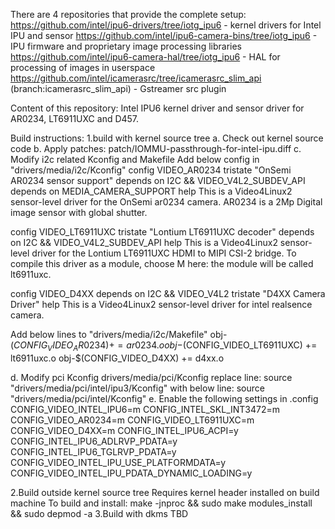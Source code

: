 There are 4 repositories that provide the complete setup:
https://github.com/intel/ipu6-drivers/tree/iotg_ipu6 - kernel drivers for Intel IPU and sensor
https://github.com/intel/ipu6-camera-bins/tree/iotg_ipu6 - IPU firmware and proprietary image processing libraries 
https://github.com/intel/ipu6-camera-hal/tree/iotg_ipu6 - HAL for processing of images in userspace 
https://github.com/intel/icamerasrc/tree/icamerasrc_slim_api (branch:icamerasrc_slim_api) - Gstreamer src plugin

Content of this repository: Intel IPU6 kernel driver and sensor driver for AR0234, LT6911UXC and D457.

Build instructions: 
1.build with kernel source tree
a. Check out kernel source code
b. Apply patches:
patch/IOMMU-passthrough-for-intel-ipu.diff
c. Modify i2c related Kconfig and Makefile
Add below config in "drivers/media/i2c/Kconfig"
config VIDEO_AR0234 
 tristate "OnSemi AR0234 sensor support" 
 depends on I2C && VIDEO_V4L2_SUBDEV_API 
 depends on MEDIA_CAMERA_SUPPORT 
 help This is a Video4Linux2 sensor-level driver for the OnSemi ar0234 camera.
     AR0234 is a 2Mp Digital image sensor with global shutter.

config VIDEO_LT6911UXC tristate "Lontium LT6911UXC decoder" 
depends on I2C && VIDEO_V4L2_SUBDEV_API 
help This is a Video4Linux2 sensor-level driver 
for the Lontium LT6911UXC HDMI to MIPI CSI-2 bridge.
To compile this driver as a module, choose M here: the 
module will be called lt6911uxc.

config VIDEO_D4XX depends on I2C && VIDEO_V4L2 
tristate "D4XX Camera Driver" 
help This is a Video4Linux2 sensor-level driver for intel realsence camera.

Add below lines to "drivers/media/i2c/Makefile"
obj-$(CONFIG_VIDEO_AR0234) += ar0234.o 
obj-$(CONFIG_VIDEO_LT6911UXC) += lt6911uxc.o 
obj-$(CONFIG_VIDEO_D4XX) += d4xx.o

d. Modify pci Kconfig drivers/media/pci/Kconfig
replace line:
source "drivers/media/pci/intel/ipu3/Kconfig"
with below line:
source "drivers/media/pci/intel/Kconfig"
e. Enable the following settings in .config
CONFIG_VIDEO_INTEL_IPU6=m 
CONFIG_INTEL_SKL_INT3472=m 
CONFIG_VIDEO_AR0234=m 
CONFIG_VIDEO_LT6911UXC=m 
CONFIG_VIDEO_D4XX=m 
CONFIG_INTEL_IPU6_ACPI=y 
CONFIG_INTEL_IPU6_ADLRVP_PDATA=y 
CONFIG_INTEL_IPU6_TGLRVP_PDATA=y 
CONFIG_VIDEO_INTEL_IPU_USE_PLATFORMDATA=y 
CONFIG_VIDEO_INTEL_IPU_PDATA_DYNAMIC_LOADING=y

2.Build outside kernel source tree
Requires kernel header installed on build machine
To build and install: make -jnproc && sudo make modules_install && sudo depmod -a
3.Build with dkms
TBD
